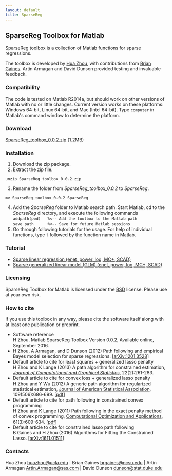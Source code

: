 ```yaml
---
layout: default
title: SparseReg
---
```



## SparseReg Toolbox for Matlab

SparseReg toolbox is a collection of Matlab functions for sparse regressions. 

The toolbox is developed by [Hua Zhou](http://hua-zhou.github.io), with contributions from [Brian Gaines](http://brgaines.github.io/).  Artin Armagan and David Dunson provided testing and invaluable feedback.

### Compatibility

The code is tested on Matlab R2014a, but should work on other versions of Matlab with no or little changes. Current version works on these platforms: Windows 64-bit, Linux 64-bit, and Mac (Intel 64-bit). Type `computer` in Matlab's command window to determine the platform.

### Download

[SparseReg_toolbox_0.0.2.zip](https://github.com/Hua-Zhou/SparseReg/archive/v0.0.2.zip) (1.2MB)

### Installation

1. Download the zip package.
2. Extract the zip file.  
```
unzip SparseReg_toolbox_0.0.2.zip
```
3. Rename the folder from *SparseReg_toolbox_0.0.2* to *SparseReg*.  
```
mv SparseReg_toolbox_0.0.2 SparseReg
```
4. Add the *SparseReg* folder to Matlab search path. Start Matlab, cd to the *SparseReg* directory, and execute the following commands  
`addpath(pwd)	%<-- Add the toolbox to the Matlab path`  
`save path		%<-- Save for future Matlab sessions`
5. Go through following tutorials for the usage. For help of individual functions, type `?` followed by the function name in Matlab.

### Tutorial

* [Sparse linear regression (enet, power, log, MC+, SCAD)](./html/demo_lsq.html)
* [Sparse generalized linear model (GLM) (enet, power, log, MC+, SCAD)](./html/demo_glm.html)

### Licensing

SparseReg Toolbox for Matlab is licensed under the [BSD](./html/COPYRIGHT.txt) license. Please use at your own risk.

### How to cite

If you use this toolbox in any way, please cite the software itself along with at least one publication or preprint.

* Software reference  
H Zhou. Matlab SparseReg Toolbox Version 0.0.2, Available online, September 2016.  
* H Zhou, A Armagan, and D Dunson (2012) Path following and empirical Bayes model selection for sparse regressions. \[[arXiv:1201.3528](http://arxiv.org/abs/1201.3528)\]
* Default article to cite for least squares + generalized lasso penalty  
H Zhou and K Lange (2013) A path algorithm for constrained estimation, [_Journal of Computational and Graphical Statistics_](http://amstat.tandfonline.com/doi/full/10.1080/10618600.2012.681248), 22(2):261-283.
* Default article to cite for convex loss + generalized lasso penalty  
H Zhou and Y Wu (2012)  A generic path algorithm for regularized statistical estimation, [Journal of American Statistical Association](http://www.tandfonline.com/doi/full/10.1080/01621459.2013.864166#.Up5KiGRDt4A), 109(506):686-699. [[pdf](http://hua-zhou.github.io/media/pdf/ZhouWu14EPSODE.pdf)]
* Default article to cite for path following in constrained convex programming  
H Zhou and K Lange (2011) Path following in the exact penalty method of convex programming, [Computational Optimization and Applications](http://link.springer.com/article/10.1007/s10589-015-9732-x), 61(3):609-634. [[pdf](http://hua-zhou.github.io/media/pdf/XiaoWuZhou15ConvexLAR.pdf)]
* Default article to cite for constrained lasso path following  
B Gaines and H Zhou (2016) Algorithms for Fitting the Constrained Lasso.  [[arXiv:1611.01511](https://arxiv.org/abs/1611.01511)]

### Contacts

Hua Zhou <huazhou@ucla.edu> | Brian Gaines <brgaines@ncsu.edu> | Artin Armagan <Artin.Armagan@sas.com> | David Dunson <dunson@stat.duke.edu>

